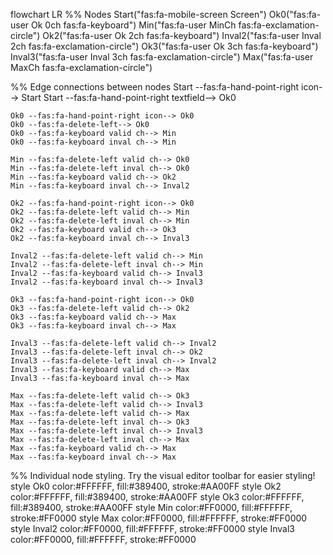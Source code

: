 flowchart LR
%% Nodes
    Start("fas:fa-mobile-screen Screen")
    Ok0("fas:fa-user Ok 0ch fas:fa-keyboard")
    Min("fas:fa-user MinCh fas:fa-exclamation-circle")
    Ok2("fas:fa-user Ok 2ch fas:fa-keyboard")
    Inval2("fas:fa-user Inval 2ch fas:fa-exclamation-circle")
    Ok3("fas:fa-user Ok 3ch fas:fa-keyboard")
    Inval3("fas:fa-user Inval 3ch fas:fa-exclamation-circle")
    Max("fas:fa-user MaxCh fas:fa-exclamation-circle")

%% Edge connections between nodes
    Start --fas:fa-hand-point-right icon--> Start
    Start --fas:fa-hand-point-right textfield--> Ok0

    Ok0 --fas:fa-hand-point-right icon--> Ok0
    Ok0 --fas:fa-delete-left--> Ok0
    Ok0 --fas:fa-keyboard valid ch--> Min
    Ok0 --fas:fa-keyboard inval ch--> Min

    Min --fas:fa-delete-left valid ch--> Ok0
    Min --fas:fa-delete-left inval ch--> Ok0
    Min --fas:fa-keyboard valid ch--> Ok2
    Min --fas:fa-keyboard inval ch--> Inval2

    Ok2 --fas:fa-hand-point-right icon--> Ok0
    Ok2 --fas:fa-delete-left valid ch--> Min
    Ok2 --fas:fa-delete-left inval ch--> Min
    Ok2 --fas:fa-keyboard valid ch--> Ok3
    Ok2 --fas:fa-keyboard inval ch--> Inval3

    Inval2 --fas:fa-delete-left valid ch--> Min
    Inval2 --fas:fa-delete-left inval ch--> Min
    Inval2 --fas:fa-keyboard valid ch--> Inval3
    Inval2 --fas:fa-keyboard inval ch--> Inval3

    Ok3 --fas:fa-hand-point-right icon--> Ok0
    Ok3 --fas:fa-delete-left valid ch--> Ok2
    Ok3 --fas:fa-keyboard valid ch--> Max
    Ok3 --fas:fa-keyboard inval ch--> Max

    Inval3 --fas:fa-delete-left valid ch--> Inval2
    Inval3 --fas:fa-delete-left inval ch--> Ok2
    Inval3 --fas:fa-delete-left inval ch--> Inval2
    Inval3 --fas:fa-keyboard valid ch--> Max
    Inval3 --fas:fa-keyboard inval ch--> Max

    Max --fas:fa-delete-left valid ch--> Ok3
    Max --fas:fa-delete-left valid ch--> Inval3
    Max --fas:fa-delete-left valid ch--> Max
    Max --fas:fa-delete-left inval ch--> Ok3
    Max --fas:fa-delete-left inval ch--> Inval3
    Max --fas:fa-delete-left inval ch--> Max
    Max --fas:fa-keyboard valid ch--> Max
    Max --fas:fa-keyboard inval ch--> Max

%% Individual node styling. Try the visual editor toolbar for easier styling!
    style Ok0 color:#FFFFFF, fill:#389400, stroke:#AA00FF
    style Ok2 color:#FFFFFF, fill:#389400, stroke:#AA00FF
    style Ok3 color:#FFFFFF, fill:#389400, stroke:#AA00FF
    style Min color:#FF0000, fill:#FFFFFF, stroke:#FF0000
    style Max color:#FF0000, fill:#FFFFFF, stroke:#FF0000
    style Inval2 color:#FF0000, fill:#FFFFFF, stroke:#FF0000
    style Inval3 color:#FF0000, fill:#FFFFFF, stroke:#FF0000
